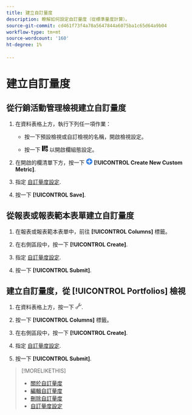 ```yaml
---
title: 建立自訂量度
description: 瞭解如何設定自訂量度（從標準量度計算）。
source-git-commit: cd461f73f4a70a5647844a6075ba1c65d64a9b04
workflow-type: tm+mt
source-wordcount: '160'
ht-degree: 1%

---
```


# 建立自訂量度

## 從行銷活動管理檢視建立自訂量度

1. 在資料表格上方，執行下列任一項作業：

   * 按一下預設檢視或自訂檢視的名稱，開啟檢視設定。

   * 按一下 ![自訂欄](/help/search-social-commerce/assets/custom-columns.png "自訂欄") 以開啟欄組態設定。

1. 在開啟的欄清單下方，按一下 ![建立新的自訂量度](/help/search-social-commerce/assets/add.png) **[!UICONTROL Create New Custom Metric]**.

1. 指定 [自訂量度設定](custom-metric-settings.md).

1. 按一下 **[!UICONTROL Save]**.

## 從報表或報表範本表單建立自訂量度

1. 在報表或報表範本表單中，前往 **[!UICONTROL Columns]** 標籤。

1. 在右側區段中，按一下 **[!UICONTROL Create]**.

1. 指定 [自訂量度設定](custom-metric-settings.md).

1. 按一下 **[!UICONTROL Submit]**.

## 建立自訂量度，從 [!UICONTROL Portfolios] 檢視

1. 在資料表格上方，按一下 ![編輯選取的檢視](/help/search-social-commerce/assets/view-settings.png "編輯選取的檢視").

1. 按一下 **[!UICONTROL Columns]** 標籤。

1. 在右側區段中，按一下 **[!UICONTROL Create]**.

1. 指定 [自訂量度設定](custom-metric-settings.md).

1. 按一下 **[!UICONTROL Submit]**.

>[!MORELIKETHIS]
>
>* [關於自訂量度](custom-metric-about.md)
>* [編輯自訂量度](custom-metric-edit.md)
>* [刪除自訂量度](custom-metric-delete.md)
>* [自訂量度設定](custom-metric-settings.md)

